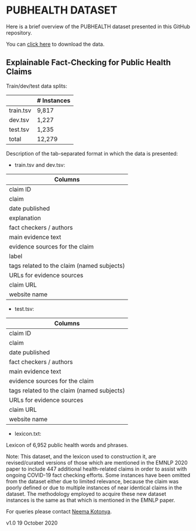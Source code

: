 # PUBHEALTH DATASET

Here is a brief overview of the PUBHEALTH dataset presented in this GitHub repository.

You can [click here](https://drive.google.com/file/d/176j0AD9W1wuCdJ5bFNhtFi-JsUjm1X4A/view) to download the data.

## Explainable Fact-Checking for Public Health Claims

Train/dev/test data splits:

|           |\# Instances|
| --------- | -----------|
| train.tsv |	9,817    | 
| dev.tsv   |   1,227    |
| test.tsv  |  1,235     |
| total     |  12,279	 |

Description of the tab-separated format in which the data is presented:

* train.tsv and dev.tsv:

| Columns        |  
| -------------- |
| claim ID       | 
| claim          |  
| date published |
| explanation    |
| fact checkers / authors |
| main evidence text |
| evidence sources for the claim |
| label |
| tags related to the claim (named subjects) |
| URLs for evidence sources |
| claim URL |
| website name |


* test.tsv:

| Columns        |  
| -------------- |
| claim ID       | 
| claim          |  
| date published |
| fact checkers / authors |
| main evidence text |
| evidence sources for the claim |
| tags related to the claim (named subjects) |
| URLs for evidence sources |
| claim URL |
| website name |

* lexicon.txt:

Lexicon of 6,952 public health words and phrases. 


Note: This dataset, and the lexicon used to construction it, are revised/curated versions of those which are mentioned in the EMNLP 2020 paper to include 447 additional health-related claims in order to assist with ongoing COVID-19 fact checking efforts. Some instances have been omitted from the dataset either due to limited relevance, because the claim was poorly defined or due to multiple instances of near identical claims in the dataset. The methodology employed to acquire these new dataset instances is the same as that which is mentioned in the EMNLP paper.


For queries please contact [Neema Kotonya](nk2418@ic.ac.uk).

v1.0 19 October 2020
